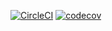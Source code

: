 [![CircleCI](https://circleci.com/gh/Abdul-Aziz-T/spring5-recipe_project.svg?style=svg)](https://circleci.com/gh/Abdul-Aziz-T/spring5-recipe_project)
[![codecov](https://codecov.io/gh/Abdul-Aziz-T/spring5-recipe_project/branch/master/graph/badge.svg)](https://codecov.io/gh/Abdul-Aziz-T/spring5-recipe_project)